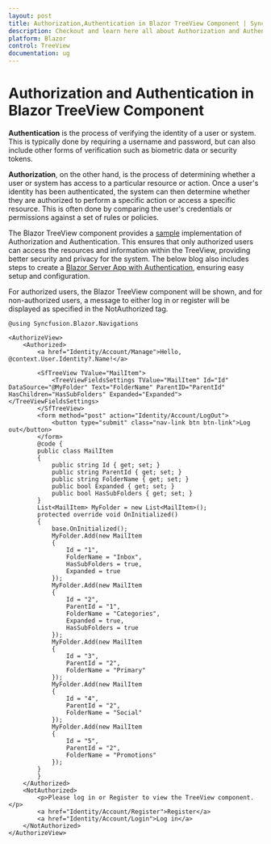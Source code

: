 ```yaml
---
layout: post
title: Authorization,Authentication in Blazor TreeView Component | Syncfusion
description: Checkout and learn here all about Authorization and Authentication in Syncfusion Blazor TreeView component and much more details.
platform: Blazor
control: TreeView
documentation: ug
---
```


# Authorization and Authentication in Blazor TreeView Component

**Authentication** is the process of verifying the identity of a user or system. This is typically done by requiring a username and password, but can also include other forms of verification such as biometric data or security tokens.

**Authorization**, on the other hand, is the process of determining whether a user or system has access to a particular resource or action. Once a user's identity has been authenticated, the system can then determine whether they are authorized to perform a specific action or access a specific resource. This is often done by comparing the user's credentials or permissions against a set of rules or policies.

The Blazor TreeView component provides a [sample](https://www.syncfusion.com/downloads/support/directtrac/general/ze/Authentication1642627335.zip) implementation of Authorization and Authentication. This ensures that only authorized users can access the resources and information within the TreeView, providing better security and privacy for the system. The below blog also includes steps to create a [Blazor Server App with Authentication](https://www.syncfusion.com/blogs/post/easy-steps-create-a-blazor-server-app-with-authentication.aspx), ensuring easy setup and configuration.

For authorized users, the Blazor TreeView component will be shown, and for non-authorized users, a message to either log in or register will be displayed as specified in the NotAuthorized tag.

```cshtml
@using Syncfusion.Blazor.Navigations

<AuthorizeView>
    <Authorized>
        <a href="Identity/Account/Manage">Hello, @context.User.Identity?.Name!</a>

        <SfTreeView TValue="MailItem">
            <TreeViewFieldsSettings TValue="MailItem" Id="Id" DataSource="@MyFolder" Text="FolderName" ParentID="ParentId" HasChildren="HasSubFolders" Expanded="Expanded"></TreeViewFieldsSettings>
        </SfTreeView>
        <form method="post" action="Identity/Account/LogOut">
            <button type="submit" class="nav-link btn btn-link">Log out</button>
        </form>
        @code {
        public class MailItem
        {
            public string Id { get; set; }
            public string ParentId { get; set; }
            public string FolderName { get; set; }
            public bool Expanded { get; set; }
            public bool HasSubFolders { get; set; }
        }
        List<MailItem> MyFolder = new List<MailItem>();
        protected override void OnInitialized()
        {
            base.OnInitialized();
            MyFolder.Add(new MailItem
            {
                Id = "1",
                FolderName = "Inbox",
                HasSubFolders = true,
                Expanded = true
            });
            MyFolder.Add(new MailItem
            {
                Id = "2",
                ParentId = "1",
                FolderName = "Categories",
                Expanded = true,
                HasSubFolders = true
            });
            MyFolder.Add(new MailItem
            {
                Id = "3",
                ParentId = "2",
                FolderName = "Primary"
            });
            MyFolder.Add(new MailItem
            {
                Id = "4",
                ParentId = "2",
                FolderName = "Social"
            });
            MyFolder.Add(new MailItem
            {
                Id = "5",
                ParentId = "2",
                FolderName = "Promotions"
            });
        }
        }
    </Authorized>
    <NotAuthorized>
        <p>Please log in or Register to view the TreeView component.</p>
        <a href="Identity/Account/Register">Register</a>
        <a href="Identity/Account/Login">Log in</a>
    </NotAuthorized>
</AuthorizeView>

```
